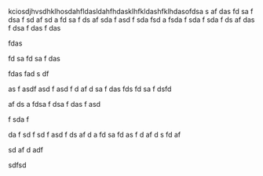 kciosdjhvsdhklhosdahfldasldahfhdasklhfkldashfklhdasofdsa
s
af
das
fd
sa
f
dsa
f
sd
af
sd
a
fd
sa
f
ds
af
sda
f
asd
f
sda
fsd
a
fsda
f
sda
f
sda
f
ds
af
das
f
dsa
f
das
f
das

fdas

fd
sa
fd
sa
f
das

fdas
fad
s
df

as
f
asdf
asd
f
asd
f
d
af
d
sa
f
das
fds
fd
sa
f
dsfd

af
ds
a
fdsa
f
dsa
f
das
f
asd

f
sda
f

da
f
sd
f
sd
f
asd
f
ds
af
d
a
fd
sa
fd
as
f
d
af
d
s
fd
af

sd
af
d
adf

sdfsd
